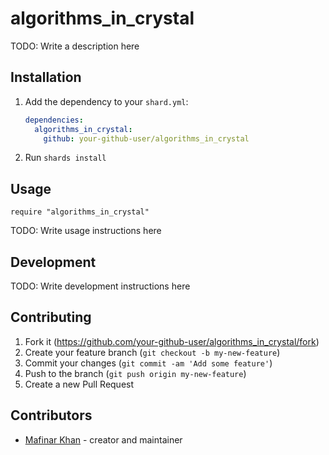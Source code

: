 # algorithms_in_crystal

TODO: Write a description here

## Installation

1. Add the dependency to your `shard.yml`:

   ```yaml
   dependencies:
     algorithms_in_crystal:
       github: your-github-user/algorithms_in_crystal
   ```

2. Run `shards install`

## Usage

```crystal
require "algorithms_in_crystal"
```

TODO: Write usage instructions here

## Development

TODO: Write development instructions here

## Contributing

1. Fork it (<https://github.com/your-github-user/algorithms_in_crystal/fork>)
2. Create your feature branch (`git checkout -b my-new-feature`)
3. Commit your changes (`git commit -am 'Add some feature'`)
4. Push to the branch (`git push origin my-new-feature`)
5. Create a new Pull Request

## Contributors

- [Mafinar Khan](https://github.com/your-github-user) - creator and maintainer
